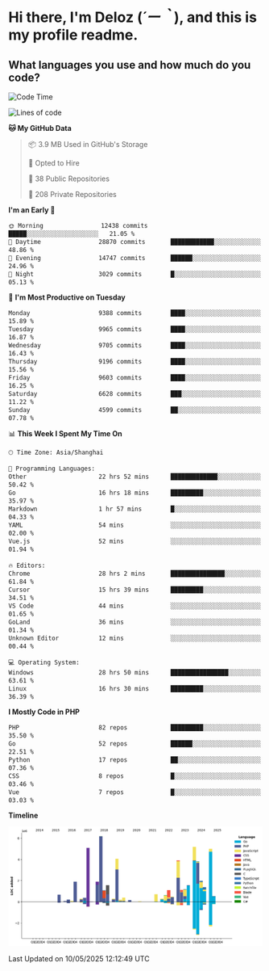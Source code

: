 # **Hi there, I'm Deloz (*´ー｀*), and this is my profile readme.**

## **What languages you use and how much do you code?**

<!--START_SECTION:waka-->
![Code Time](http://img.shields.io/badge/Code%20Time-6%2C324%20hrs%209%20mins-blue)

![Lines of code](https://img.shields.io/badge/From%20Hello%20World%20I%27ve%20Written-53.1%20million%20lines%20of%20code-blue)

**🐱 My GitHub Data** 

> 📦 3.9 MB Used in GitHub's Storage 
 > 
> 💼 Opted to Hire
 > 
> 📜 38 Public Repositories 
 > 
> 🔑 208 Private Repositories 
 > 
**I'm an Early 🐤** 

```text
🌞 Morning                12438 commits       █████░░░░░░░░░░░░░░░░░░░░   21.05 % 
🌆 Daytime                28870 commits       ████████████░░░░░░░░░░░░░   48.86 % 
🌃 Evening                14747 commits       ██████░░░░░░░░░░░░░░░░░░░   24.96 % 
🌙 Night                  3029 commits        █░░░░░░░░░░░░░░░░░░░░░░░░   05.13 % 
```
📅 **I'm Most Productive on Tuesday** 

```text
Monday                   9388 commits        ████░░░░░░░░░░░░░░░░░░░░░   15.89 % 
Tuesday                  9965 commits        ████░░░░░░░░░░░░░░░░░░░░░   16.87 % 
Wednesday                9705 commits        ████░░░░░░░░░░░░░░░░░░░░░   16.43 % 
Thursday                 9196 commits        ████░░░░░░░░░░░░░░░░░░░░░   15.56 % 
Friday                   9603 commits        ████░░░░░░░░░░░░░░░░░░░░░   16.25 % 
Saturday                 6628 commits        ███░░░░░░░░░░░░░░░░░░░░░░   11.22 % 
Sunday                   4599 commits        ██░░░░░░░░░░░░░░░░░░░░░░░   07.78 % 
```


📊 **This Week I Spent My Time On** 

```text
🕑︎ Time Zone: Asia/Shanghai

💬 Programming Languages: 
Other                    22 hrs 52 mins      █████████████░░░░░░░░░░░░   50.42 % 
Go                       16 hrs 18 mins      █████████░░░░░░░░░░░░░░░░   35.97 % 
Markdown                 1 hr 57 mins        █░░░░░░░░░░░░░░░░░░░░░░░░   04.33 % 
YAML                     54 mins             ░░░░░░░░░░░░░░░░░░░░░░░░░   02.00 % 
Vue.js                   52 mins             ░░░░░░░░░░░░░░░░░░░░░░░░░   01.94 % 

🔥 Editors: 
Chrome                   28 hrs 2 mins       ███████████████░░░░░░░░░░   61.84 % 
Cursor                   15 hrs 39 mins      █████████░░░░░░░░░░░░░░░░   34.51 % 
VS Code                  44 mins             ░░░░░░░░░░░░░░░░░░░░░░░░░   01.65 % 
GoLand                   36 mins             ░░░░░░░░░░░░░░░░░░░░░░░░░   01.34 % 
Unknown Editor           12 mins             ░░░░░░░░░░░░░░░░░░░░░░░░░   00.44 % 

💻 Operating System: 
Windows                  28 hrs 50 mins      ████████████████░░░░░░░░░   63.61 % 
Linux                    16 hrs 30 mins      █████████░░░░░░░░░░░░░░░░   36.39 % 
```

**I Mostly Code in PHP** 

```text
PHP                      82 repos            █████████░░░░░░░░░░░░░░░░   35.50 % 
Go                       52 repos            ██████░░░░░░░░░░░░░░░░░░░   22.51 % 
Python                   17 repos            ██░░░░░░░░░░░░░░░░░░░░░░░   07.36 % 
CSS                      8 repos             █░░░░░░░░░░░░░░░░░░░░░░░░   03.46 % 
Vue                      7 repos             █░░░░░░░░░░░░░░░░░░░░░░░░   03.03 % 
```



**Timeline**

![Lines of Code chart](https://raw.githubusercontent.com/deloz/deloz/main/assets/bar_graph.png)


 Last Updated on 10/05/2025 12:12:49 UTC
<!--END_SECTION:waka-->
